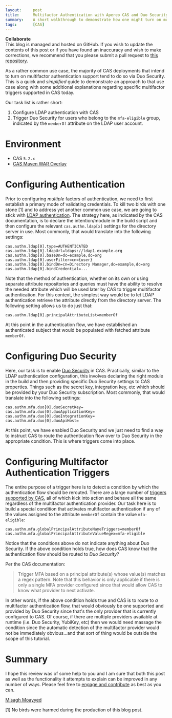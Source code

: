 ```yaml
---
layout:     post
title:      Multifactor Authentication with Apereo CAS and Duo Security 
summary:    A short walkthrough to demonstrate how one might turn on multifactor authentication with CAS using Duo Security, leveraging a variety of triggers.
tags:       [CAS]
---
```


<div class="alert alert-success">
<strong>Collaborate</strong><br/>This blog is managed and hosted on GitHub. If you wish to update the contents of this post or if you have found an inaccuracy and wish to make corrections, we recommend that you please submit a pull request to <a href="https://github.com/apereo/apereo.github.io">this repository</a>.
</div>
 
As a rather common use case, the majority of CAS deployments that intend to turn on multifactor authentication support tend to do so via Duo Security. This is a quick and *simplified* guide to demonstrate an approach to that use case along with some additional explanations regarding specific multifactor triggers supported in CAS today.

Our task list is rather short:

1. Configure LDAP authentication with CAS
2. Trigger Duo Security for users who belong to the `mfa-eligible` group, indicated by the `memberOf` attribute on the LDAP user account.
 
# Environment

- CAS `5.2.x`
- [CAS Maven WAR Overlay](https://github.com/apereo/cas-overlay-template)

# Configuring Authentication

Prior to configuring *multiple* factors of authentication, we need to first establish a primary mode of validating credentials. To kill two birds with one stone [1] and to address yet another common use case, we are going to stick with [LDAP authentication](https://apereo.github.io/cas/development/installation/LDAP-Authentication.html). The strategy here, as indicated by the CAS documentation, is to declare the intention/module in the build script and then configure the relevant `cas.authn.ldap[x]` settings for the directory server in use. Most commonly, that would translate into the following settings:

```properties
cas.authn.ldap[0].type=AUTHENTICATED
cas.authn.ldap[0].ldapUrl=ldaps://ldap1.example.org 
cas.authn.ldap[0].baseDn=dc=example,dc=org
cas.authn.ldap[0].userFilter=cn={user}
cas.authn.ldap[0].bindDn=cn=Directory Manager,dc=example,dc=org
cas.authn.ldap[0].bindCredential=...
```

Note that the method of authentication, whether on its own or using separate attribute repositories and queries must have the ability to resolve the needed attribute which will be used later by CAS to trigger multifactor authentication. For this context, the simplest way would be to let LDAP authentication retrieve the attribute directly from the directory server.  The following setting allows us to do just that:

```properties
cas.authn.ldap[0].principalAttributeList=memberOf
```

At this point in the authentication flow, we have established an authenticated subject that would be populated with fetched attribute `memberOf`. 

# Configuring Duo Security

Here, our task is to enable [Duo Security](https://apereo.github.io/cas/development/installation/DuoSecurity-Authentication.html) in CAS. Practically, similar to the LDAP authentication configuration, this involves declaring the right module in the build and then providing specific Duo Security settings to CAS properties. Things such as the secret key, integration key, etc which should be provided by your Duo Security subscription. Most commonly, that would translate into the following settings:

```properties
cas.authn.mfa.duo[0].duoSecretKey=
cas.authn.mfa.duo[0].duoApplicationKey=
cas.authn.mfa.duo[0].duoIntegrationKey=
cas.authn.mfa.duo[0].duoApiHost=
```

At this point, we have enabled Duo Security and we just need to find a way to instruct CAS to route the authentication flow over to Duo Security in the appropriate condition. This is where triggers come into place.

# Configuring Multifactor Authentication Triggers

The entire purpose of a trigger here is to detect a condition by which the authentication flow should be rerouted. There are a large number of [triggers supported by CAS](https://apereo.github.io/cas/development/installation/Configuring-Multifactor-Authentication-Triggers.html), all of which kick into action and behave all the same regardless of the multifactor authentication provider. Our task here is to build a special condition that activates multifactor authentication if any of the values assigned to the attribute `memberOf` contain the value `mfa-eligible`:

```properties
cas.authn.mfa.globalPrincipalAttributeNameTriggers=memberOf
cas.authn.mfa.globalPrincipalAttributeValueRegex=mfa-eligible
```

Notice that the conditions above do not indicate anything about Duo Security. If the above condition holds true, how does CAS know that the authentication flow should be routed to *Duo Security*?

Per the CAS documentation:

> Trigger MFA based on a principal attribute(s) whose value(s) matches a regex pattern. Note that this behavior is only applicable if there is only a single MFA provider configured since that would allow CAS to know what provider to next activate.

In other words, if the above condition holds true and CAS is to route to *a* multifactor authentication flow, that would obviously be one supported and provided by Duo Security since that's the only provider that is currently configured to CAS. Of course, if there are multiple providers available at runtime (i.e. Duo Security, YubiKey, etc) then we would need massage the condition since the automatic detection of the multifactor provider would not be immediately obvious...and that sort of thing would be outside the scope of this tutorial.

# Summary

I hope this review was of some help to you and I am sure that both this post as well as the functionality it attempts to explain can be improved in any number of ways. Please feel free to [engage and contribute](https://apereo.github.io/cas/developer/Contributor-Guidelines.html) as best as you can.

[Misagh Moayyed](https://twitter.com/misagh84)

[1] No birds were harmed during the production of this blog post.
